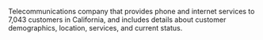 Telecommunications company that provides phone and internet services to 7,043 customers in California, and includes details about customer demographics, location, services, and current status.
